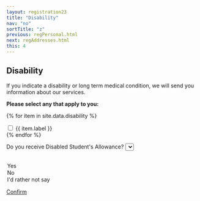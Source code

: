 ```yaml
---
layout: registration23
title: "Disability"
nav: "no"
sortTitle: "z"
previous: regPersonal.html
next: regAddresses.html
this: 4
---
```


## Disability

<p>
<!--The University is strongly committed to equality of opportunity in its provision for all of its students. We offer a range of support services for students who have a disability, dyslexia or long term medical condition.-->
If you indicate a disability or long term medical condition, we will send you information about our services.</p>

<p><b>Please select any that apply to you:</b></p>



{% for item in site.data.disability %}
<div class="form-group form-check">
  <input type="checkbox" class="form-check-input" id="{{ item.id }}">
  <label class="form-check-label" for="{{ item.id }}">{{ item.label }}</label>
</div>
{% endfor %}



<label for="allowance">Do you receive Disabled  Student's Allowance?</label>
<select name="allowance" id="allowance" class="custom-select">
  <option value=""></option>
  <option value="">Yes</option>
  <option value="">No</option>
  <option value="">I'd rather not say</option>
</select>

<p>
<!--The University is strongly committed to equality of opportunity in its provision for all of its students. We offer a range of support services for students who have a disability, dyslexia or long term medical condition.-->



<div id="buttons">
  <a class="btn btn-primary" type="submit" href="{{page.next}}">Confirm</a>
</div>
